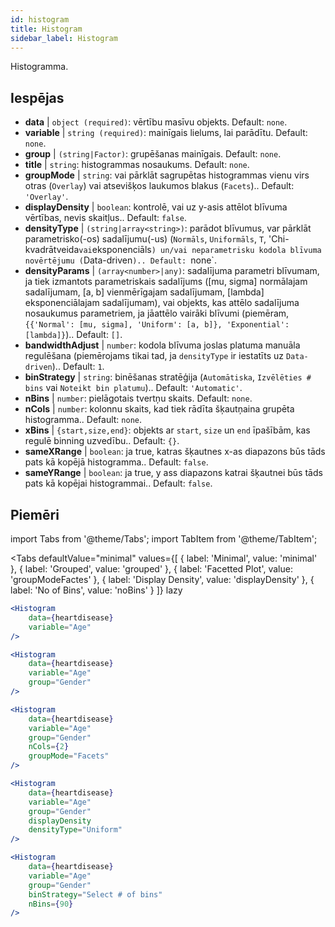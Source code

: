 ```yaml
---
id: histogram
title: Histogram
sidebar_label: Histogram
---
```


Histogramma.

## Iespējas

* __data__ | `object (required)`: vērtību masīvu objekts. Default: `none`.
* __variable__ | `string (required)`: mainīgais lielums, lai parādītu. Default: `none`.
* __group__ | `(string|Factor)`: grupēšanas mainīgais. Default: `none`.
* __title__ | `string`: histogrammas nosaukums. Default: `none`.
* __groupMode__ | `string`: vai pārklāt sagrupētas histogrammas vienu virs otras (`Overlay`) vai atsevišķos laukumos blakus (`Facets`).. Default: `'Overlay'`.
* __displayDensity__ | `boolean`: kontrolē, vai uz y-asis attēlot blīvuma vērtības, nevis skaitļus.. Default: `false`.
* __densityType__ | `(string|array<string>)`: parādot blīvumus, var pārklāt parametrisko(-os) sadalījumu(-us) (`Normāls`, `Uniformāls`, `T`, 'Chi-kvadrātveida` vai `eksponenciāls`) un/vai neparametrisku kodola blīvuma novērtējumu (`Data-driven`).. Default: `none`.
* __densityParams__ | `(array<number>|any)`: sadalījuma parametri blīvumam, ja tiek izmantots parametriskais sadalījums ([mu, sigma] normālajam sadalījumam, [a, b] vienmērīgajam sadalījumam, [lambda] eksponenciālajam sadalījumam), vai objekts, kas attēlo sadalījuma nosaukumus parametriem, ja jāattēlo vairāki blīvumi (piemēram, `{{'Normal': [mu, sigma], 'Uniform': [a, b]}, 'Exponential': [lambda]}`).. Default: `[]`.
* __bandwidthAdjust__ | `number`: kodola blīvuma joslas platuma manuāla regulēšana (piemērojams tikai tad, ja `densityType` ir iestatīts uz `Data-driven`).. Default: `1`.
* __binStrategy__ | `string`: binēšanas stratēģija (`Automātiska`, `Izvēlēties # bins` vai `Noteikt bin platumu`).. Default: `'Automatic'`.
* __nBins__ | `number`: pielāgotais tvertņu skaits. Default: `none`.
* __nCols__ | `number`: kolonnu skaits, kad tiek rādīta šķautņaina grupēta histogramma.. Default: `none`.
* __xBins__ | `{start,size,end}`: objekts ar `start`, `size` un `end` īpašībām, kas regulē binning uzvedību.. Default: `{}`.
* __sameXRange__ | `boolean`: ja true, katras šķautnes x-as diapazons būs tāds pats kā kopējā histogramma.. Default: `false`.
* __sameYRange__ | `boolean`: ja true, y ass diapazons katrai šķautnei būs tāds pats kā kopējai histogrammai.. Default: `false`.


## Piemēri

import Tabs from '@theme/Tabs';
import TabItem from '@theme/TabItem';

<Tabs
    defaultValue="minimal"
    values={[
        { label: 'Minimal', value: 'minimal' },
        { label: 'Grouped', value: 'grouped' },
        { label: 'Facetted Plot', value: 'groupModeFactes' },
        { label: 'Display Density', value: 'displayDensity' },
        { label: 'No of Bins', value: 'noBins' }
    ]}
    lazy
>

<TabItem value="minimal">

```jsx live
<Histogram 
    data={heartdisease} 
    variable="Age"
/>
```

</TabItem>

<TabItem value="grouped">

```jsx live
<Histogram 
    data={heartdisease} 
    variable="Age"
    group="Gender"
/>
```

</TabItem>

<TabItem value="groupModeFactes">

```jsx live
<Histogram 
    data={heartdisease} 
    variable="Age"
    group="Gender"
    nCols={2}
    groupMode="Facets"
/>
```

</TabItem>

<TabItem value="displayDensity">

```jsx live
<Histogram 
    data={heartdisease} 
    variable="Age"
    group="Gender"
    displayDensity 
    densityType="Uniform"
/>
```

</TabItem>

<TabItem value="noBins">

```jsx live
<Histogram 
    data={heartdisease} 
    variable="Age"
    group="Gender"
    binStrategy="Select # of bins"
    nBins={90}
/>
```

</TabItem>

</Tabs>
